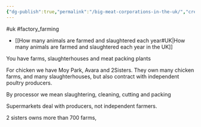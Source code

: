 ```yaml
---
{"dg-publish":true,"permalink":"/big-meat-corporations-in-the-uk/","created":"2025-01-27T22:34:23.745+00:00","updated":"2025-10-10T23:50:21.257+01:00"}
---
```


#uk #factory_farming 

- [[How many animals are farmed and slaughtered each year#UK\|How many animals are farmed and slaughtered each year in the UK]]

You have farms, slaughterhouses and meat packing plants

For chicken we have Moy Park, Avara and 2Sisters. They own many chicken farms, and many slaughterhouses, but also contract with independent poultry producers.

By processor we mean slaughtering, cleaning, cutting and packing

Supermarkets deal with producers, not independent farmers.

2 sisters owns more than 700 farms, 


